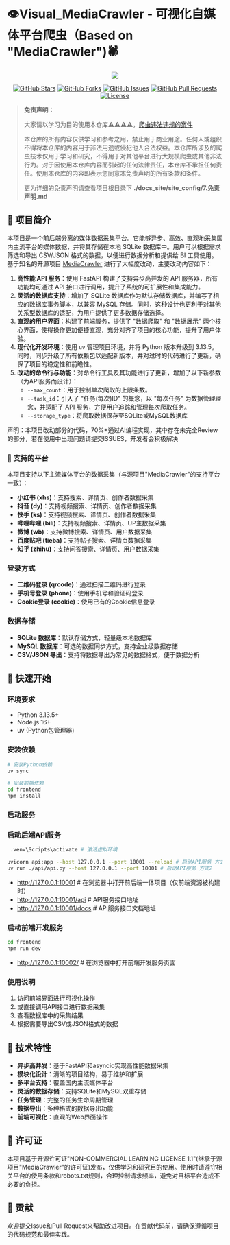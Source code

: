 # 👁️Visual_MediaCrawler - 可视化自媒体平台爬虫（Based on "MediaCrawler")🕷️

<div align="center">

<img src="./static/images/logo1.svg">

[![GitHub Stars](https://img.shields.io/github/stars/persist-1/Visual_MediaCrawler?style=social)](https://github.com/persist-1/Visual_MediaCrawler/stargazers)
[![GitHub Forks](https://img.shields.io/github/forks/persist-1/Visual_MediaCrawler?style=social)](https://github.com/persist-1/Visual_MediaCrawler/network/members)
[![GitHub Issues](https://img.shields.io/github/issues/persist-1/Visual_MediaCrawler)](https://github.com/persist-1/Visual_MediaCrawler/issues)
[![GitHub Pull Requests](https://img.shields.io/github/issues-pr/persist-1/Visual_MediaCrawler)](https://github.com/persist-1/Visual_MediaCrawler/pulls)
[![License](https://img.shields.io/github/license/persist-1/Visual_MediaCrawler)](https://github.com/persist-1/Visual_MediaCrawler/blob/main/LICENSE)

</div>

> **免责声明：**
> 
> 大家请以学习为目的使用本仓库⚠️⚠️⚠️⚠️，[爬虫违法违规的案件](https://github.com/HiddenStrawberry/Crawler_Illegal_Cases_In_China)  <br>
>
>本仓库的所有内容仅供学习和参考之用，禁止用于商业用途。任何人或组织不得将本仓库的内容用于非法用途或侵犯他人合法权益。本仓库所涉及的爬虫技术仅用于学习和研究，不得用于对其他平台进行大规模爬虫或其他非法行为。对于因使用本仓库内容而引起的任何法律责任，本仓库不承担任何责任。使用本仓库的内容即表示您同意本免责声明的所有条款和条件。
>
> 更为详细的免责声明请查看项目根目录下 **./docs_site/site_config/7.免责声明.md**

## 📖 项目简介
本项目是一个前后端分离的媒体数据采集平台。它能够异步、高效、直观地采集国内主流平台的媒体数据，并将其存储在本地 SQLite 数据库中。用户可以根据需求筛选和导出 CSV/JSON 格式的数据，以便进行数据分析和提供给 BI 工具使用。
基于知名的开源项目 [MediaCrawler](https://github.com/NanmiCoder/MediaCrawler) 进行了大幅度改动，主要改动内容如下：

1. **高性能 API 服务**：使用 FastAPI 构建了支持异步高并发的 API 服务器，所有功能均可通过 API 接口进行调用，提升了系统的可扩展性和集成能力。
2. **灵活的数据库支持**：增加了 SQLite 数据库作为默认存储数据库，并编写了相应的数据库事务脚本，以兼容 MySQL 存储。同时，这种设计也更利于对其他关系型数据库的适配，为用户提供了更多数据存储选择。
3. **直观的用户界面**：构建了前端服务，提供了 "数据爬取" 和 "数据展示" 两个核心界面，使得操作更加便捷直观，充分对齐了项目的核心功能，提升了用户体验。
4. **现代化开发环境**：使用 `uv` 管理项目环境，并将 Python 版本升级到 3.13.5。同时，同步升级了所有依赖包以适配新版本，并对过时的代码进行了更新，确保了项目的稳定性和前瞻性。
5. **改动的命令行与功能**：对命令行工具及其功能进行了更新，增加了以下新参数（为API服务而设计）：
   - `--max_count`：用于控制单次爬取的上限条数。
   - `--task_id`：引入了 "任务(每次)ID" 的概念，以 "每次任务" 为数据管理理念，并适配了 API 服务，方便用户追踪和管理每次爬取任务。
   - `--storage_type`：将爬取数据保存至SQLite或MySQL数据库

声明：本项目改动部分的代码，70%+通过AI编程实现，其中存在未完全Review的部分，若在使用中出现问题请提交ISSUES，开发者会积极解决

### 🦄 支持的平台

本项目支持以下主流媒体平台的数据采集（与源项目"MediaCrawler"的支持平台一致）：

- **小红书 (xhs)**：支持搜索、详情页、创作者数据采集
- **抖音 (dy)**：支持视频搜索、详情页、创作者数据采集
- **快手 (ks)**：支持视频搜索、详情页、创作者数据采集
- **哔哩哔哩 (bili)**：支持视频搜索、详情页、UP主数据采集
- **微博 (wb)**：支持微博搜索、详情页、用户数据采集
- **百度贴吧 (tieba)**：支持帖子搜索、详情页数据采集
- **知乎 (zhihu)**：支持问答搜索、详情页、用户数据采集

### 登录方式

- **二维码登录 (qrcode)**：通过扫描二维码进行登录
- **手机号登录 (phone)**：使用手机号和验证码登录
- **Cookie登录 (cookie)**：使用已有的Cookie信息登录

### 数据存储

- **SQLite 数据库**：默认存储方式，轻量级本地数据库
- **MySQL 数据库**：可选的数据同步方式，支持企业级数据存储
- **CSV/JSON 导出**：支持将数据导出为常见的数据格式，便于数据分析

## 🚀 快速开始

### 环境要求

- Python 3.13.5+
- Node.js 16+
- uv (Python包管理器)

### 安装依赖

```bash
# 安装Python依赖
uv sync

# 安装前端依赖
cd frontend
npm install
```

### 启动服务
### 启动后端API服务
```bash
 .venv\Scripts\activate # 激活虚拟环境

uvicorn api:app --host 127.0.0.1 --port 10001 --reload # 启动API服务 方式1
uv run ./api/api.py --host 127.0.0.1 --port 10001 # 启动API服务 方式2
```
- http://127.0.0.1:10001 # 在浏览器中打开前后端一体项目（仅前端资源被构建时）
- http://127.0.0.1:10001/api # API服务接口地址
- http://127.0.0.1:10001/docs # API服务接口文档地址

### 启动前端开发服务
```bash
cd frontend
npm run dev
```
- http://127.0.0.1:10002/ # 在浏览器中打开前端开发服务页面

### 使用说明

1. 访问前端界面进行可视化操作
2. 或直接调用API接口进行数据采集
3. 查看数据库中的采集结果
4. 根据需要导出CSV或JSON格式的数据

## 🤔 技术特性

- **异步高并发**：基于FastAPI和asyncio实现高性能数据采集
- **模块化设计**：清晰的项目结构，易于维护和扩展
- **多平台支持**：覆盖国内主流媒体平台
- **灵活的数据存储**：支持SQLite和MySQL双重存储
- **任务管理**：完整的任务生命周期管理
- **数据导出**：多种格式的数据导出功能
- **前端可视化**：直观的Web界面操作

## 📖 许可证

本项目基于开源许可证"NON-COMMERCIAL LEARNING LICENSE 1.1"(继承于源项目"MediaCrawler"的许可证)发布，仅供学习和研究目的使用。使用时请遵守相关平台的使用条款和robots.txt规则，合理控制请求频率，避免对目标平台造成不必要的负担。

## 🤝 贡献

欢迎提交Issue和Pull Request来帮助改进项目。在贡献代码前，请确保遵循项目的代码规范和最佳实践。